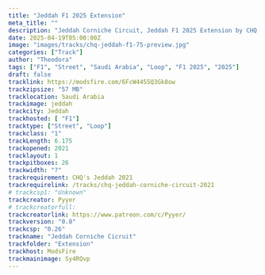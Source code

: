 ```yaml
---
title: "Jeddah F1 2025 Extension"
meta_title: ""
description: "Jeddah Corniche Circuit, Jeddah F1 2025 Extension by CHQ assetto corsa"
date: 2025-04-19T05:00:00Z
image: "images/tracks/chq-jeddah-f1-75-preview.jpg"
categories: ["Track"]
author: "Theodora"
tags: ["F1", "Street", "Saudi Arabia", "Loop", "F1 2025", "2025"]
draft: false
tracklink: https://modsfire.com/6FcW4455Q3Gk8ow
trackzipsize: "57 MB"
tracklocation: Saudi Arabia
trackimage: jeddah
trackcity: Jeddah
trackhosted: [ "F1"]
tracktype: ["Street", "Loop"]
trackclass: "1" 
trackLength: 6.175
trackopened: 2021
tracklayout: 1
trackpitboxes: 26
trackwidth: "?"
trackrequirement: CHQ's Jeddah 2021
trackrequirelink: /tracks/chq-jeddah-corniche-circuit-2021
# trackcsp1: "Unknown"
trackcreator: Pyyer
# trackcreatorfull: 
trackcreatorlink: https://www.patreon.com/c/Pyyer/
trackversion: "0.8"
trackcsp: "0.26"
trackname: "Jeddah Corniche Cicruit"
trackfolder: "Extension"
trackhost: ModsFire
trackmainimage: Sy4RQvp
---
```

